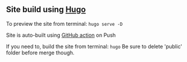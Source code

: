 ## Site build using [Hugo](https://gohugo.io/)

To preview the site from terminal: `hugo serve -D`

Site is auto-built using [GitHub action](https://github.com/PH-Tools/honeybee_grasshopper_ph/blob/main/.github/workflows/hugo.yml) on Push

If you need to, build the site from terminal: `hugo`
Be sure to delete 'public' folder before merge though.

